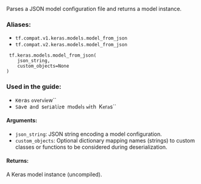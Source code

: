 
Parses a JSON model configuration file and returns a model instance.
### Aliases:
- `tf.compat.v1.keras.models.model_from_json`
- `tf.compat.v2.keras.models.model_from_json`

```
 tf.keras.models.model_from_json(
    json_string,
    custom_objects=None
)
```
### Used in the guide:
- ``K``e``r``a``s`` ``o``v``e``r``v``i``e``w``
- ``S``a``v``e`` ``a``n``d`` ``s``e``r``i``a``l``i``z``e`` ``m``o``d``e``l``s`` ``w``i``t``h`` ``K``e``r``a``s``
#### Arguments:
- `json_string`: JSON string encoding a model configuration.
- `custom_objects`: Optional dictionary mapping names (strings) to custom classes or functions to be considered during deserialization.
#### Returns:

A Keras model instance (uncompiled).
